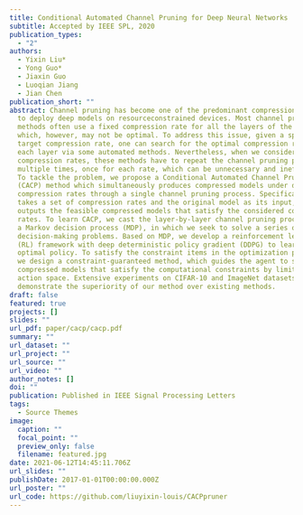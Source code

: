 ```yaml
---
title: Conditional Automated Channel Pruning for Deep Neural Networks
subtitle: Accepted by IEEE SPL, 2020
publication_types:
  - "2"
authors:
  - Yixin Liu*
  - Yong Guo*
  - Jiaxin Guo
  - Luoqian Jiang
  - Jian Chen
publication_short: ""
abstract: Channel pruning has become one of the predominant compression methods
  to deploy deep models on resourceconstrained devices. Most channel pruning
  methods often use a fixed compression rate for all the layers of the model,
  which, however, may not be optimal. To address this issue, given a specific
  target compression rate, one can search for the optimal compression rate for
  each layer via some automated methods. Nevertheless, when we consider multiple
  compression rates, these methods have to repeat the channel pruning process
  multiple times, once for each rate, which can be unnecessary and inefficient.
  To tackle the problem, we propose a Conditional Automated Channel Pruning
  (CACP) method which simultaneously produces compressed models under different
  compression rates through a single channel pruning process. Specifically, CACP
  takes a set of compression rates and the original model as its input, and
  outputs the feasible compressed models that satisfy the considered compression
  rates. To learn CACP, we cast the layer-by-layer channel pruning process into
  a Markov decision process (MDP), in which we seek to solve a series of
  decision-making problems. Based on MDP, we develop a reinforcement learning
  (RL) framework with deep deterministic policy gradient (DDPG) to learn the
  optimal policy. To satisfy the constraint items in the optimization problem,
  we design a constraint-guaranteed method, which guides the agent to search for
  compressed models that satisfy the computational constraints by limiting the
  action space. Extensive experiments on CIFAR-10 and ImageNet datasets
  demonstrate the superiority of our method over existing methods.
draft: false
featured: true
projects: []
slides: ""
url_pdf: paper/cacp/cacp.pdf
summary: ""
url_dataset: ""
url_project: ""
url_source: ""
url_video: ""
author_notes: []
doi: ""
publication: Published in IEEE Signal Processing Letters
tags:
  - Source Themes
image:
  caption: ""
  focal_point: ""
  preview_only: false
  filename: featured.jpg
date: 2021-06-12T14:45:11.706Z
url_slides: ""
publishDate: 2017-01-01T00:00:00.000Z
url_poster: ""
url_code: https://github.com/liuyixin-louis/CACPpruner
---
```

